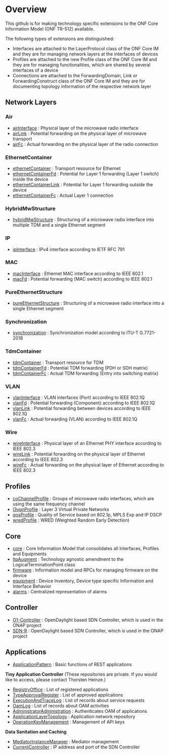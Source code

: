 # Overview
This github is for making technology specific extensions to the ONF Core Information Model (ONF TR-512) available.

The following types of extensions are distinguished:
- Interfaces are attached to the LayerProtocol class of the ONF Core IM and they are for managing network layers at the interfaces of devices
- Profiles are attached to the new Profile class of the ONF Core IM and they are for managing functionalities, which are shared by several interfaces of a device
- Connections are attached to the ForwardingDomain, Link or ForwardingConstruct class of the ONF Core IM and they are for documenting topology information of the respective network layer

## Network Layers

### Air
- [airInterface](../../../airInterface) : Physical layer of the microwave radio interface
- [airLink](../../../airLink) : Potential forwarding on the physical layer of microwave transport
- [airFc](../../../airFc) : Actual forwarding on the physical layer of the radio connection

### EthernetContainer
- [ethernetContainer](../../../ethernetContainer) : Transport resource for Ethernet
- [ethernetContainerFd](../../../ethernetContainerFd) : Potential for Layer 1 forwarding (Layer 1 switch) inside the device
- [ethernetContainerLink](../../../ethernetContainerLink) : Potential for Layer 1 forwarding outside the device
- [ethernetContainerFc](../../../ethernetContainerFc) : Actual Layer 1 connection

### HybridMwStructure
- [hybridMwStructure](../../../hybridMwStructure) : Structuring of a microwave radio interface into multiple TDM and a single Ethernet segment

### IP
- [ipInterface](../../../ipInterface) : IPv4 interface according to IETF RFC 791

### MAC
- [macInterface](../../../macInterface) : Ethernet MAC interface according to IEEE 802.1
- [macFd](../../../macFd) : Potential forwarding (MAC switch) according to IEEE 802.1

### PureEthernetStructure
- [pureEthernetStructure](../../../pureEthernetStructure) : Structuring of a microwave radio interface into a single Ethernet segment

### Synchronization
- [synchronization](../../../synchronization) : Synchronization model according to ITU-T G.7721-2018

### TdmContainer
- [tdmContainer](../../../tdmContainer) : Transport resource for TDM
- [tdmContainerFd](../../../tdmContainerFd) : Potential TDM forwarding (PDH or SDH matrix)
- [tdmContainerFc](../../../tdmContainerFc) : Actual TDM forwarding (Entry into switching matrix)

### VLAN
- [vlanInterface](../../../vlanInterface) : VLAN interfaces (Port) according to IEEE 802.1Q
- [vlanFd](../../../vlanFd) : Potential forwarding (Component) according to IEEE 802.1Q
- [vlanLink](../../../vlanLink) : Potential forwarding between devices according to IEEE 802.1Q
- [vlanFc](../../../vlanFc) : Actual forwarding (VLAN) according to IEEE 802.1Q

### Wire
- [wireInterface](../../../wireInterface) : Physical layer of an Ethernet PHY interface according to IEEE 802.3
- [wireLink](../../../wireLink) : Potential forwarding on the physical layer of Ethernet according to IEEE 802.3
- [wireFc](../../../wireFc) : Actual forwarding on the physical layer of Ethernet according to IEEE 802.3

## Profiles
- [coChannelProfile](../../../coChannelProfile) : Groups of microwave radio interfaces, which are using the same frequency channel
- [l3vpnProfile](../../../l3vpnProfile) : Layer 3 Virtual Private Networks
- [qosProfile](../../../qosProfile) : Quality of Service based on 802.1p, MPLS Exp and IP DSCP
- [wredProfile](../../../wredProfile) : WRED (Weighted Random Early Detection)

## Core
- [core](../../../core) : Core Information Model that consolidates all Interfaces, Profiles and Equipments
- [ltpAugment](../../../ltpAugment) : Technology agnostic amendment to the LogicalTerminationPoint class
- [firmware](../../../firmware) : Information model and RPCs for managing firmware on the device
- [equipment](../../../equipment) : Device Inventory, Device type specific Information and Interface Behavior
- [alarms](../../../alarms) : Centralized representation of alarms

## Controller
- [O1-Controller](../../../o1controller) : OpenDaylight based SDN Controller, which is used in the ONAP project
- [SDN-R](../../../o1controller) : OpenDaylight based SDN Controller, which is used in the ONAP project

## Applications
- [ApplicationPattern](../../../ApplicationPattern) : Basic functions of REST applications

**Tiny Application Controller**
(These repositories are private. If you would like to access, please contact Thorsten Heinze.)
- [RegistryOffice](../../../RegistryOffice) : List of registered applications
- [TypeApprovalRegister](../../../TypeApprovalRegister) : List of approved applications
- [ExecutionAndTraceLog](../../../ExecutionAndTraceLog) : List of records about service requests
- [OamLog](../../../OamLog) : List of records about OAM activities
- [AdministratorAdministration](../../../AdministratorAdministration) : Authenticates OAM of applications
- [ApplicationLayerTopology](../../../ApplicationLayerTopology) : Application network repository
- [OperationKeyManagement](../../../OperationKeyManagement) : Management of API keys

**Data Sanitation and Caching**
- [MediatorInstanceManager](../../../MediatorInstanceManager) : Mediator management
- [CurrentController](../../../CurrentController) : IP address and port of the SDN Controller
